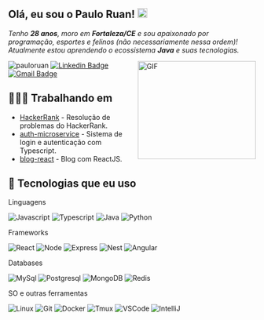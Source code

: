 <h2>Olá, eu sou o Paulo Ruan! <img src="https://media.giphy.com/media/hvRJCLFzcasrR4ia7z/giphy.gif" width="20"></h2>
<p><i>Tenho <strong>28 anos</strong>, moro em <strong>Fortaleza/CE</strong> e sou apaixonado por programação, esportes e felinos (não necessariamente nessa ordem)! Atualmente estou aprendendo o ecossistema <strong>Java</strong> e suas tecnologias.</i></p>
<img align="right" alt="GIF" src="https://media.giphy.com/media/lzz3B3xLZluuY/giphy-downsized-large.gif" width="240" height="200" />
<img src="https://komarev.com/ghpvc/?username=pauloruan&label=Profile%20views&color=0e75b6&style=flat-square" alt="pauloruan" />
<a href="https://www.linkedin.com/in/pauloruan/"><img src="https://img.shields.io/badge/-pauloruan-blue?style=flat-square&logo=Linkedin&logoColor=white" alt="Linkedin Badge"></a>
<a href="mailto:ruanpr182@gmail.com"><img src="https://img.shields.io/badge/-ruanpr182%40gmail.com-red?style=flat-square&logo=Gmail&logoColor=white" alt="Gmail Badge"></a>

<h2>👨🏻‍💻 Trabalhando em</h2>
<ul align="left">
  <li><a href="https://github.com/pauloruan/HackerRank">HackerRank</a> -  Resolução de problemas do HackerRank.</li>
  <li><a href="https://github.com/pauloruan/auth-microservice">auth-microservice</a> -  Sistema de login e autenticação com Typescript.</li>
  <li><a href="https://github.com/pauloruan/blog-react">blog-react</a> -  Blog com ReactJS.</li>
</ul>

<h2>🧠 Tecnologias que eu uso</h2>
<p align="left">
<p>Linguagens</p>
<p align="left">
<img src="https://img.shields.io/badge/JavaScript-F7DF1E?style=for-the-badge&logo=javascript&logoColor=black" alt="Javascript" />
<img src="https://img.shields.io/badge/TypeScript-007ACC?style=for-the-badge&logo=typescript&logoColor=white" alt="Typescript" />
<img src="https://img.shields.io/badge/java-%23ED8B00.svg?style=for-the-badge&logo=java&logoColor=white" alt="Java" />
<img src="https://img.shields.io/badge/Python-3776AB?style=for-the-badge&logo=python&logoColor=white" alt="Python" />
</p>
<p>Frameworks</p>
<p align="left">
<img src="https://img.shields.io/badge/React-20232A?style=for-the-badge&logo=react&logoColor=61DAFB" alt="React" />
<img src="https://img.shields.io/badge/Node.js-339933?style=for-the-badge&logo=nodedotjs&logoColor=white" alt="Node" />
<img src="https://img.shields.io/badge/Express.js-000000?style=for-the-badge&logo=express&logoColor=white" alt=Express />
<img src="https://img.shields.io/badge/nestjs-E0234E?style=for-the-badge&logo=nestjs&logoColor=white" alt="Nest" />
<img src="https://img.shields.io/badge/angular-%23DD0031.svg?style=for-the-badge&logo=angular&logoColor=white" alt="Angular" />
</p>
<p>Databases</p>
<p align="left">
<img src="https://img.shields.io/badge/MySQL-00000F?style=for-the-badge&logo=mysql&logoColor=white" alt="MySql" />
<img src="https://img.shields.io/badge/PostgreSQL-316192?style=for-the-badge&logo=postgresql&logoColor=white" alt="Postgresql" />
<img src="https://img.shields.io/badge/MongoDB-4EA94B?style=for-the-badge&logo=mongodb&logoColor=white" alt="MongoDB" />
<img src="https://img.shields.io/badge/Redis-DC382D?style=for-the-badge&logo=redis&logoColor=white" alt="Redis" />

</p>
<p>SO e outras ferramentas</p>
<p align="left">
<img src="https://img.shields.io/badge/Linux-FCC624?style=for-the-badge&logo=linux&logoColor=black" alt="Linux" />
<img src="https://img.shields.io/badge/GIT-E44C30?style=for-the-badge&logo=git&logoColor=white" alt="Git" />
<img src="https://img.shields.io/badge/Docker-2CA5E0?style=for-the-badge&logo=docker&logoColor=white" alt="Docker" />
<img src="https://img.shields.io/badge/tmux-1BB91F?style=for-the-badge&logo=tmux&logoColor=white" alt="Tmux" />
<img src="https://img.shields.io/badge/Visual_Studio_Code-0078D4?style=for-the-badge&logo=visual%20studio%20code&logoColor=white" alt="VSCode" />
<img src="https://img.shields.io/badge/IntelliJ_IDEA-000000?style=for-the-badge&logo=intellij-idea&logoColor=white" alt="IntelliJ" />
</p>
</p>
